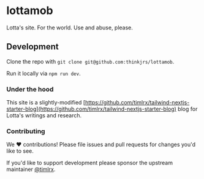 # lottamob
Lotta's site. For the world. Use and abuse, please.

## Development 

Clone the repo with `git clone git@github.com:thinkjrs/lottamob`.

Run it locally via `npm run dev`. 

### Under the hood 

This site is a slightly-modified [https://github.com/timlrx/tailwind-nextjs-starter-blog](https://github.com/timlrx/tailwind-nextjs-starter-blog) blog for Lotta's writings and research. 

### Contributing

We :heart: contributions! Please file issues and pull requests for changes you'd like to see.

If you'd like to support development please sponsor the upstream maintainer [@timlrx](https://github.com/timlrx).
